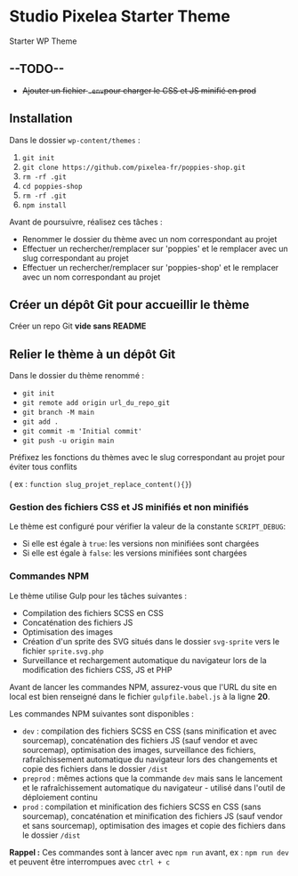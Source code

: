 # Studio Pixelea Starter Theme
Starter WP Theme

## --TODO--
- ~~Ajouter un fichier `.env`pour charger le CSS et JS minifié en prod~~

## Installation
Dans le dossier `wp-content/themes` : 
1. `git init`
2. `git clone https://github.com/pixelea-fr/poppies-shop.git`
3. `rm -rf .git`
4. `cd poppies-shop`
5. `rm -rf .git`
6. `npm install`

Avant de poursuivre, réalisez ces tâches : 
- Renommer le dossier du thème avec un nom correspondant au projet
- Effectuer un rechercher/remplacer sur 'poppies' et le remplacer avec un slug correspondant au projet
- Effectuer un rechercher/remplacer sur 'poppies-shop' et le remplacer avec un nom correspondant au projet

## Créer un dépôt Git pour accueillir le thème
Créer un repo Git __vide sans README__ 

## Relier le thème à un dépôt Git
Dans le dossier du thème renommé : 
- `git init`
- `git remote add origin url_du_repo_git`
- `git branch -M main`
- `git add .`
- `git commit -m 'Initial commit'`
- `git push -u origin main`


Préfixez les fonctions du thèmes avec le slug correspondant au projet pour éviter tous conflits 

( ex : `function slug_projet_replace_content(){}`)

### Gestion des fichiers CSS et JS minifiés et non minifiés
Le thème est configuré pour vérifier la valeur de la constante `SCRIPT_DEBUG`:
- Si elle est égale à `true`: les versions non minifiées sont chargées
- Si elle est égale à `false`: les versions minifiées sont chargées

### Commandes NPM
Le thème utilise Gulp pour les tâches suivantes : 
- Compilation des fichiers SCSS en CSS
- Concaténation des fichiers JS
- Optimisation des images
- Création d'un sprite des SVG situés dans le dossier `svg-sprite` vers le fichier `sprite.svg.php`
- Surveillance et rechargement automatique du navigateur lors de la modification des fichiers CSS, JS et PHP

Avant de lancer les commandes NPM, assurez-vous que l'URL du site en local est bien renseigné dans le fichier `gulpfile.babel.js` à la ligne __20__.

Les commandes NPM suivantes sont disponibles : 
- `dev` : compilation des fichiers SCSS en CSS (sans minification et avec sourcemap), concaténation des fichiers JS (sauf vendor et avec sourcemap), optimisation des images, surveillance des fichiers, rafraîchissement automatique du navigateur lors des changements et copie des fichiers dans le dossier `/dist`
- `preprod` : mêmes actions que la commande `dev` mais sans le lancement et le rafraîchissement automatique du navigateur - utilisé dans l'outil de déploiement continu
- `prod` : compilation et minification des fichiers SCSS en CSS (sans sourcemap), concaténation et minification des fichiers JS (sauf vendor et sans sourcemap), optimisation des images et copie des fichiers dans le dossier `/dist`

__Rappel :__ Ces commandes sont à lancer avec `npm run` avant, ex : `npm run dev` et peuvent être interrompues avec `ctrl + c`